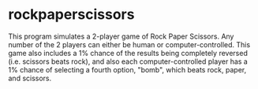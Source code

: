 # rockpaperscissors
This program simulates a 2-player game of Rock Paper Scissors. Any number of the 2 players
can either be human or computer-controlled. This game also includes a 1% chance of the results
being completely reversed (i.e. scissors beats rock), and also each computer-controlled player
has a 1% chance of selecting a fourth option, "bomb", which beats rock, paper, and scissors.
